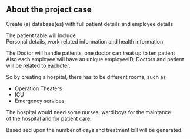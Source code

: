 ## About the project case
Create (a) database(es) with full patient details and employee details<br>

The patient table will include<br>
Personal details, work related information and health information
    
The Doctor will handle patients, one doctor can treat up to ten patient<br>
Also each employee will have an unique employeeID, Doctors and patient<br>
will be related to eachoter. 

So by creating a hospital, there has to be different rooms, such as

* Operation Theaters
* ICU
* Emergency services

The hospital would need some nurses, ward boys for the maintance <br>
of the hospital and for patient care.

Based sed upon the number of days and treatment bill will be generated.